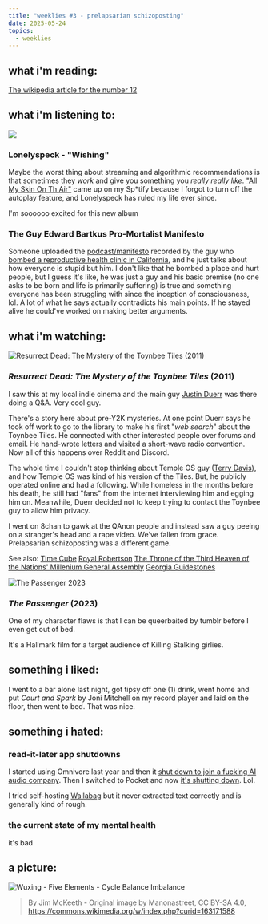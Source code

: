 ```yaml
---
title: "weeklies #3 - prelapsarian schizoposting"
date: 2025-05-24
topics:
  - weeklies
---
```

## __what i'm reading__:
 [The wikipedia article for the number 12](https://en.wikipedia.org/wiki/12_(number))

## __what i'm listening to__:
![](https://www.youtube.com/watch?v=i1zZFd7eGK0)
### Lonelyspeck - "Wishing"

Maybe the worst thing about streaming and algorithmic recommendations is that sometimes they _work_ and give you something you _really really like_. ["All My Skin On Th Air"]() came up on my Sp\*tify because I forgot to turn off the autoplay feature, and Lonelyspeck has ruled my life ever since.  

I'm soooooo excited for this new album

### The Guy Edward Bartkus Pro-Mortalist Manifesto
Someone uploaded the [podcast/manifesto](https://archive.org/details/rec-pre) recorded by the guy who [bombed a reproductive health clinic in California](https://en.wikipedia.org/wiki/2025_Palm_Springs_fertility_clinic_bombing), and he just talks about how everyone is stupid but him. I don't like that he bombed a place and hurt people, but I guess it's like, he was just a guy and his basic premise (no one asks to be born and life is primarily suffering) is true and something everyone has been struggling with since the inception of consciousness, lol. A lot of what he says actually contradicts his main points. If he stayed alive he could've worked on making better arguments.

## __what i'm watching__:
![Resurrect Dead: The Mystery of the Toynbee Tiles (2011)](https://fr.web.img2.acsta.net/medias/nmedia/18/82/85/32/19796423.jpg) 
### _Resurrect Dead: The Mystery of the Toynbee Tiles_ (2011)

I saw this at my local indie cinema and the main guy [Justin Duerr](https://en.wikipedia.org/wiki/Justin_Duerr) was there doing a Q&A. Very cool guy.

There's a story here about pre-Y2K mysteries. At one point Duerr says he took off work to go to the library to make his first "_web search_" about the Toynbee Tiles. He connected with other interested people over forums and email. He hand-wrote letters and visited a short-wave radio convention. Now all of this happens over Reddit and Discord.

The whole time I couldn't stop thinking about Temple OS guy ([Terry Davis](https://en.wikipedia.org/wiki/Terry_A._Davis)), and how Temple OS was kind of his version of the Tiles. But, he publicly operated online and had a  following. While homeless in the months before his death, he still had "fans" from the internet interviewing him and egging him on. Meanwhile, Duerr decided not to keep trying to contact the Toynbee guy to allow him privacy.  

I went on 8chan to gawk at the QAnon people and instead saw a guy peeing on a stranger's head and a rape video. We've fallen from grace. Prelapsarian schizoposting was a different game.

See also: 
[Time Cube](https://en.wikipedia.org/wiki/Time_Cube)
[Royal Robertson](https://en.wikipedia.org/wiki/Royal_Robertson)
[The Throne of the Third Heaven of the Nations' Millenium General Assembly](https://americanart.si.edu/artwork/throne-third-heaven-nations-millennium-general-assembly-9897)
[Georgia Guidestones](https://en.wikipedia.org/wiki/Georgia_Guidestones)

![The Passenger 2023](https://upload.wikimedia.org/wikipedia/en/2/2e/The_Passenger_%282023%29_poster.jpg)
### _The Passenger_ (2023)
One of my character flaws is that I can be queerbaited by tumblr before I even get out of bed. 

It's a Hallmark film for a target audience of Killing Stalking girlies.

## __something i liked__:
I went to a bar alone last night, got tipsy off one (1) drink, went home and put _Court and Spark_ by Joni Mitchell on my record player and laid on the floor, then went to bed. That was nice.
## __something i hated__:
### read-it-later app shutdowns 
I started using Omnivore last year and then it [shut down to join a fucking AI audio company](https://substack.com/home/post/p-150890430). Then I switched to Pocket and now [it's shutting down](https://support.mozilla.org/en-US/kb/future-of-pocket). Lol. 

I tried self-hosting [Wallabag](https://wallabag.org/) but it never extracted text correctly and is generally kind of rough. 
### the current state of my mental health
it's bad

## __a picture__:
![Wuxing - Five Elements - Cycle Balance Imbalance](https://upload.wikimedia.org/wikipedia/commons/thumb/c/c1/Wuxing_-_Five_Elements_-_Cycle_Balance_Imbalance.svg/1024px-Wuxing_-_Five_Elements_-_Cycle_Balance_Imbalance.svg.png)

> By Jim McKeeth - Original image by Manonastreet, CC BY-SA 4.0, https://commons.wikimedia.org/w/index.php?curid=163171588